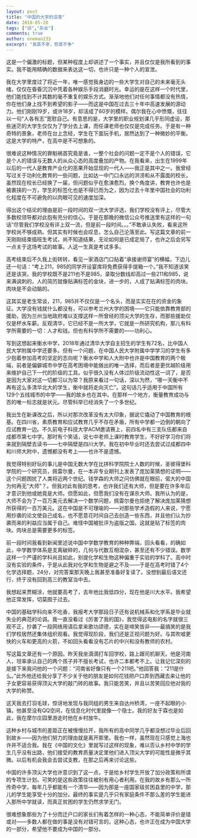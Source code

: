 ```yaml
---
layout: post
title: "中国的大学的没落"
date: 2018-05-28
tags: ["旧","杂谈"]
comments: true
author: oneman233
excerpt: "哀其不幸，怒其不争"
---
```


这是一个偏激的标题，但某种程度上却讲述了一个事实，并且仅仅是我所看到的事实。我不能用精确的数据来表达这一切，也许只是一种个人的宣泄。

我在大学里度过了将近一年，唯一感觉我身边的一些大学生对自己的未来毫无头绪，仅仅在昏昏沉沉中凭着各种娱乐手段消磨时光。幸运的是在这样一个时代里，他们能找到不计其数的毫不重复的娱乐方式。渐渐地他们对任何事情都没有热情，你在他们身上找不到希望的影子——而这是中国在过去三十年中高速发展的源动力。他们刚刚19岁，或许18岁，却活成了60岁的模样。偶尔我在心中愤慨，往往以一句“人各有志”宽慰自己。有意思的是，大学里的职业规划课几乎形同虚设，那些迷茫的大学生仅仅为了学分去上课，而任课老师也仅仅是完成任务。于是有一种奇特的景象，老师在台上念经，学生在下面玩手机，居然达到了一种微妙的平衡。这是大学的特产，在高中是不可想象的。

很难说这种情况的罪魁祸首究竟是谁，一整个社会的问题一定不是个人的错误，它是个人的错误与无数人的从众心态的高度叠加的产物。在我看来，出生在1999年以后的一代人是教育产业化的恶果开始显现的一代人——我正是其中之一。我曾经写过关于功利化教育的一些问题，比如达一中门口永远的洪涝和从不露面的校长，虽然现在校长已经换了一届，但问题似乎在愈演愈烈。换个角度讲，教育也许也是被裹挟的一方，学生的标签化也是不得已而为之，因为过去十年里中国社会的功利化程度在不可避免的以肉眼可见的速度加深。

得出这个结论的理由是前一段时间的双一流大学评选，我们学校没有评上，尽管大多数校领导都对此抱有充分的信心。于是在那晚的微信公众号推送里有这样的一句话“尽管我们学校没有评上双一流，但是前一段时间。。。”不敢承认失败，看来这所学校尚不够成熟。但其实有时候也会叹息，怎么自己沦落至此。写这篇文章的前一天刚刚结束插班生考试，尚不知道结果，无论如何是已成定局了，也许之后会另写一点关于这场考试的故事。人这一生真是考试多多。

高考结束后不久我上街转转，看见一家酒店门口贴着“承接谢师宴”的横幅，下边儿还一句话：“考上211，985的同学开设宴席将免费获得手提箱一个。”我不知道该笑还是该哭，我的学校既不是211也不是985，录取分数线却高过一些211和985，说来满讽刺的，人的简历就像贴满标签的金块，进一步的，人成了贴满标签的肉块。肉块是不会动脑的。

这其实是老生常谈，211，985并不仅仅是一个名头，而是实实在在的资金的象征。大学没有钱就什么都没有，可以参考兰州大学的困境——它只能依靠教育部的援助，因为兰州当地政府难以支撑这样一所曾经的顶尖大学的生存，而那些援助仅仅是杯水车薪。反观清华，它已经不是一所大学，它就是一所研究机构，那儿有科学所需要的一切：人才和钱。但也有科学所不需要的——功利心。

写到这想起来衡水中学，2018年通过清华大学自主招生的学生有72名，比中国人民大学附属中学还要多。但有一个问题，在中国人民大学附属中学学习的学生有多少抱着参加高考的坚定的志向呢？衡水中学和人大附中也许是中国教育的两个极端，前者是偏僻城市中学在高考困境中能做出的唯一选择，而后者是更优越阶级用来维护自己下一代的阶级的工具。似乎很久没有人体过阶级流动性这一词了，是否是因为大家对这一切都习以为常？我原来看过一句话，深以为然，“哪一天衡中不再有这么多清华北大的学生，衡中就将走向灭亡”。这句话几乎适用于中国所有129个五线城市的中学——我的故乡也在其中。在那样一个地方，衡量教育成功与否的唯一标志就是状元。尽管科举已经消失了一个多世纪。

我出生在新课改之后，所以对那次改革没有太大印象，据说它撬动了中国教育的根基。在四川省，素质教育和应试教育几乎不存在矛盾，所有中学都一边倒的朝向了应试教育一边。不久前电子科技大学ACM邀请赛上，前四名中有三支队伍都来自成都市第七中学。那时有个笑话，说七中老师上课时教育学生，不好好学习你们将来就到隔壁去读书——七中隔壁是四川大学。我在初中毕业时还去尝试过成都四中和川师大附中，遗憾都没有考上——也许不是遗憾。

我觉得特别好玩的事儿是中国无数大学在比拼科学院院士人数的时候，圣彼得堡科学院的一个研究员，佩雷尔曼，在一本非专业期刊上发表了庞加莱猜想的证明——这个问题困扰了人类将近两个世纪。钱学森的大师之问仿佛就在眼前，偌大的中国为何再无“大师”？。但我对此有我的思考，也许我们还有大师，但是要在许多年后才意识到他或她竟是大师。但愿如此，但愿我们没有在谋杀大师。我所认为的是，大师不会为了一百万美元去解决一个数学问题，佩雷尔曼也拒绝了解决庞加莱猜想所获得的一百万美元。这在中国是不可理喻的——对那些学术造假的人来说，宁愿用抄袭的论文使自己成名，也不愿意花时间自己去创造一些东西，并且他们认为抄袭而来的利益应当属于自己。难怪中国被批评为盗版之国。这就是贴了标签的肉块。肉块总是需要更多的标签。

前一段时间我看到新闻里述说中国中学数学教育的种种弊端，回头看看，的确如此，中学数学体系是支离破碎的，几何与代数互相混杂，甚至还有不少错误。数学这样一个严谨的学科尚且如此，别提化学和生物这种偏重于实验的学科了。高中时没有实验的条件，于是从此我对化学和生物是避之不及——于是在高考时错了4个化学选择题，24分，对完答案那天晚上我甚至准备好复读了。没想到最后语文还行，终于没有回到高三的教室当中去。

我想起来贾糊涂，他就要高考了，去年他比我低四分，现在他是川大水平。我希望他正常发挥，切莫囿于过去。

中国的基础学科向来不吃香，我报考大学那段日子还有说机械系和化学系是毕业就失业的典范的论调。我一直没看过《厉害了我的国》，我觉得这电影的名字就很三观不正，抄袭了一段网络用语后拿来歌功颂德，实在是啼笑皆非——最搞笑的是我们学校居然还集体组织观看。我觉得现阶段，我们还是正视问题为好。与其吹嘘更快的火车和更高的火箭，不如回头看看没有芯片的中兴和没有教师的农村。

写这篇文章还有一个原因。昨天我坐滴滴打车回学校，路上跟司机聊天。他是河南人，坦率承认自己的两个孩子并不擅长考试，也许二本都考不上。让我记忆深刻的是接下来我问他的一个问题：“河南省好像只有一个211吧。”他回答我：“211是什么。”此外他还给我分享了不少关于他的朋友是如何花钱把户口弄到西藏去来让他的子女更容易获得顶尖大学的敲门砖的故事。我只能苦笑，并且以苦笑回应他对我的大学的称赞。

这天我去打羽毛球，惊讶地发现与我同组的男生来自达州桥湾，一座不起眼的小镇。他甚至没有QQ空间，在信息化时代里就像一个隐士。我的好友于霖也是如此，我在摩尔庄园里游走时他在乡村放牛。

这种乡村与城市的差距正在被慢慢拉开，我所有的高中同学几乎都没想过毕业后回到故乡——因为他们努力的理由就是离开那里。我也一样，虽然现在只感觉上海也许并不适合我。我在《中国的文化》里就写过这样的现象，难以否认乡村中学的学生几乎没有出路，他们接受的教育质量决定里他们进入顶尖大学的可能性是微乎其微。以后有机会我会去尝试支教，在那之后再来讨论这些。

中国的许多顶尖大学也许意识到了这一点，于是给乡村学生开放了加分政策和所谓的专项生计划。可笑的是这些政策往往被别有用心者利用。在我的故乡有那么一所传奇中学，每年几乎都能有一个清华——因为那是一座国家级贫困县里的中学，那儿的学生能享受十分的加分。最终的事实是几乎只有家庭条件不那么差的学生能进入那所中学就读，而真正贫困的学生仍然求学无门。

很难想象那些为了十分而迁户口的家长们有着怎样的一种心态，不能简单评价是错或对——多数人都在做的事是没有对错可言的。这种心态，也许正在成为中国大学的一部分，希望他不要成为中国的一部分。